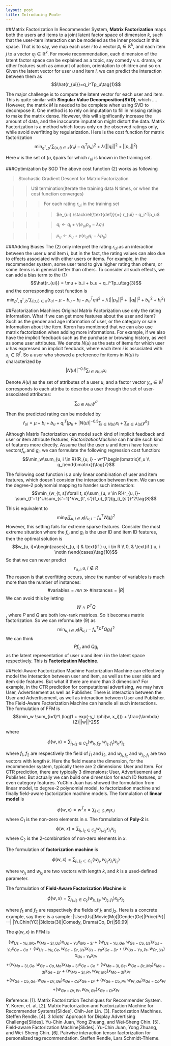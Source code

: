 ```yaml
---
layout: post
title: Introducing Poole
---
```


##Matrix Factorization
In Recommender System, **Matrix Factorization** maps both the users and items to a joint latent factor space of dimension $k$, such that the user-item interaction can be modeled as the inner product in this space. That is to say, we map each user $i$ to a vector $p_i\in \mathbb{R}^k$, and each item $j$ to a vector $q_j \in \mathbb{R}^k$. For movie recommendation, each dimension of the latent factor space can be explained as a topic, say comedy v.s. drama, or other features such as amount of action, orientation to children and so on.
Given the latent vector for user $u$ and item $i$, we can predict the interaction between them as $$\hat{r_{ui}}=q_i^Tp_u\tag{1}$$

The major challenge is to compute the latent vector for each user and item. This is quite similar with **Singular Value Decomposition(SVD)**, which .... However, the matrix $M$ is needed to be complete when using SVD to decompose it. One method is to rely on imputation to fill in missing ratings to make the matrix dense. However, this will significantly increase the amount of data, and the inaccurate imputation might distort the data.
Matrix Factorization is a method which focus only on the observed ratings only, while avoid overfitting by regularization. Here is the cost function for matrix factorization$$\min_{q^*, p^*}\sum_{(u, i) \in \kappa}(r_ui - q_i^Tp_u)^2 + \lambda (||q_i||^2 + ||p_u||^2)\tag{2}$$

Here $\kappa$ is the set of $(u, i)$pairs for which $r_{ui}$ is known in the training set.

###Optimization by SGD
The above cost function $(2)$ works as following

> Stochastic Gradient Descent for Matrix Factorization

>> Util termination(Iterate the training data N times, or when the cost function converges)

> > > For each rating $r_{ui}$ in the training set

> > > > $e_{ui} \stackrel{\text{def}}{=} r_{ui} - q_i^Tp_u$

> > > > $q_i \gets q_i + \gamma(e_{ui} p_u -\lambda q_i)$

> > > > $p_u \gets p_u + \gamma (e_{ui}q_i -\lambda p_u)$

###Adding Biases
The $(2)$ only interpret the rating $r_{ui}$ as an interaction between the user $u$ and item $i$, but in the fact,  the rating values can also due to effects associated with either users or items. For example, in the recommender system, some user tend to give higher rating than others, or some items is in general better than others. To consider all such effects, we can add a bias term to the $(1)$
$$\hat{r_{ui}} = \mu + b_i + b_u + q_i^Tp_u\tag{3}$$
 and the corresponding cost function is $$\min_{p^*,q^*, b^*}\sum_{(u, i)\in \kappa}(r_{ui}-\mu-b_u-b_i-p_u^Tq_i)^2 + \lambda(||p_u||^2 + ||q_i||^2 + b_u^2 + b_i^2)\tag{4}$$

##Factorization Machines
Original Matrix Factorization use only the rating information. What if we can get more features about the user and item? Such as the gender and age information of user, or the category or sale information about the item. Koren has mentioned that we can also use matrix factorization when adding more informations. For example, if we also have the implicit feedback such as the purchase or browsing history, as well as some user attributes.
We denote $N(u)$ as the sets of items for which user $u$ has expressed an implicit feedback,  where each item $i$ is associated with $x_i \in \mathbb{R}^f$. So a user who showed a preference for items in $N(u)$ is characterized by $$|N(u)|^{-0.5}\sum_{i\in N(u)}x_i\tag{4}$$

Denote $A(u)$ as the set of attributes of a user $u$, and a factor vector $y_a \in \mathbb{R}^f$ corresponds to each attribu to describe a user through the set of user-associated attributes:$$\sum_{a\in A(u)}y^a\tag{5}$$

Then the predicted rating can be modeled by
$$\hat{r}_{ui}=\mu + b_i + b_u + q_i^T[p_u + |N(u)|^{-0.5}\sum_{i\in N(u)}x_i + \sum_{a\in A(u)}y^a]\tag{6}$$

Although Matrix Factorization can model such kind of implicit feedback and user or item attribute features, $Factorization Machine$ can handle such kind of features more directly. Assume that the user $u$ and item $i$ have feature vectors$f_u$ and $g_i$, we can formulate the following regression cost function:$$\min_w\sum_{u, i \in R}(R_{u, i} - w^T\begin{bmatrix}f_u \\ g_i\end{bmatrix})\tag{7}$$

The following cost function is a only linear combination of user and item features, which doesn't consider the interaction between them. We can use the degree-2 polynomial mapping to hander such interaction:$$\min_{w_{t, s}\forall t, s}\sum_{u, v \in R}(r_{u, i}-\sum_{t'=1}^U\sum_{s'=1}^Vw_{t', s'}(f_u)_{t'}(g_i)_{s'})^2\tag{8}$$

This is equivalent to $$\min_W\sum_{u, i\in R}(r_{u, i}-f_u^TWg_i)^2\tag{9}$$
However, this setting fails for extreme sparse features. 
Consider the most extreme situation where the $f_u$ and $g_i$ is the user ID and item ID features, then the optimal solution is $$w_{u, i}=\begin{cases}r_{u, i}  & \text{if } u, i \in R \\ 0, & \text{if } u, i \notin r\end{cases}\tag{10}$$
So that we can never predict $$r_{u, i}, u, i \notin R$$
The reason is that overfitting occurs, since the number of variables is much more than the number of instances:$$\text{#variables} = mn \gg \text{#instances} = |R|$$
We can avoid this by letting$$W \approx P^TQ$$
, where $P$ and $Q$ are both low-rank matrices. So it becomes matrix factorization.
So we can reformulate $(9)$ as $$\min_{u, i \in R}(R_{u, i} - f_u^TP^TQg_i)^2$$
We can think $$Pf_u \text{ and }Qg_i$$
 as the latent representation of user $u$ and item $i$ in the latent space respectively. This is **Factorization Machine**.

##Field-Aware Factorization Machine
Factorization Machine can effectively model the interaction between user and item, as well as the user side and item side features. But what if there are more than 3 dimension? For example, in the CTR prediction for computational advertising, we may have User, Advertisement as well as Publisher. There is interaction between the User and Advertisement, as well as interaction between User and Publisher. The Field-Aware Factorization Machine can handle all such interactions.
The formulation of FFM is$$\min_w \sum_{i=1}^L(log(1 + exp(-y_I \phi(w, x_i)))  + \frac{\lambda}{2}||w||^2$$

where

$$\phi(w, x) = \sum_{j_1, j_2 \in C_2}\langle w_{j_1, f_2}, w_{j_2, f_1} \rangle x_{j_1}x_{j_2}$$

where $f_1, f_2$ are respectively the field of $j_1$ and $j_2$, and $w_{j_1, f_2}$ and $w_{j_2, f_1}$ are two vectors with length $k$. Here the field means the dimension, for the recommender system, typically there are 2 dimensions: User and Item. For CTR prediction, there are typically 3 dimensions: User, Advertisement and Publisher. But actually we can build one dimension for each ID features, or even category features. 
YuChin Juan has showed the formulation from linear model, to degree-2 polynomial model, to factorization machine and finally field-aware factorization machine models.
The formulation of **linear model** is

$$\phi(w, x) = w^Tx = \sum_{j\in C_1}w_jx_J$$
where $C_1$ is the non-zero elements in $x$.
The formulation of **Poly-2** is $$\phi(w, x) = \sum_{j_1, j_2 \in C_2}w_{j_1, j_2}x_{j_1}x_{j_2}$$
where $C_2$ is the 2-combination of non-zero elements in $x$.

The formulation of **factorization machine** is 

$$\phi(w, x) = \sum_{j_1, j_2 \in C_2}\langle w_{j_1}, w_{j_2}x_{j_1}x_{j_2}\rangle$$

where $w_{j_1}$ and $w_{j_2}$ are two vectors with length $k$, and $k$ is a used-defined parameter.

The formulation of **Field-Aware Factorization Machine** is 

$$\phi(w, x)=\sum_{j_1, j_2 \in C_2}\langle w_{j_1, f_2}, w_{j_2, f_1}\rangle x_{j_1}x_{j_2}$$

where $f_1$ and $f_2$ are respectively the fields of $j_1$ and $j_2$.
Here is a concrete example, say there is a sample:
|User(Us)|Movie(Mo)|Gender(Ge)|Price(Pr)|
--|
|YuChin(YC)|3Idiots(3I)|Comedy, Drama(Co, Dr)|$9.99|

The $\phi(w, x)$ in FFM is 

$$\langle w_{Us-Yu ,Mo} ,w_{ Mo-3I, Us}\rangle x_{Us-Yu} x_{Mo-3I}+ \langle w_{Us-Yu ,Ge} ,w_{ Ge-Co, Us}\rangle x_{Us-Yu} x_{Ge-Co} + \langle w_{ Us-Yu,Ge}, w_{Ge-Dr , Us}\rangle x_{Us-Yu} x_{Ge-Dr}  + \langle w_{ Us-Yu, Pr}, w_{ Pr, Us}\rangle x_{Us-Yu} x_{Pr} $$
$$+ \langle w_{Mo-3I , Ge} ,w_{ Ge-Co, Mo}\rangle x_{Mo-3I} x_{Ge-Co}+ \langle w_{Mo-3I ,Ge} ,w_{Ge-Dr , Mo}\rangle x_{Mo-3I} x_{Ge-Dr}+ \langle w_{Mo-3I ,Pr} ,w_{ Pr, Mo}\rangle x_{Mo-3I} x_{Pr} $$
$$+  \langle w_{Ge-Co ,Ge} ,w_{Ge-Dr , Ge}\rangle x_{Ge-Co} x_{Ge-Dr}+ \langle w_{Ge-Co ,Pr} ,w_{ Pr, Ge}\rangle x_{Ge-Co} x_{Pr}$$
$$ + \langle w_{Ge-Dr ,Pr} ,w_{Pr , Ge}\rangle x_{Ge-Dr} x_{Pr}$$

Reference:
[1]. Matrix Factorization Techniques for Recommender System. Y. Koren, et. at.
[2]. Matrix Factorization and Factorization Machine for Recommender Systems[Slides]. Chih-Jen Lin.
[3]. Factorization Machines. Steffen Rendle.
[4]. 3 Idiots' Approach for Display Advertising Challenge[Slides]. Yu-Chin Juan, Yong Zhuang, and Wei-Sheng Chin.
[5]. Field-aware Factorization Machine[Slides]. Yu-Chin Juan, Yong Zhuang, and Wei-Sheng Chin.
[6]. Pairwise interaction tensor factorization for personalized tag recommendation. Steffen Rendle, Lars Schmidt-Thieme.
